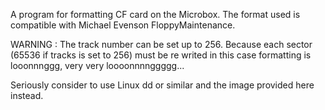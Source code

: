 A program for formatting CF card on the Microbox.
The format used is compatible with Michael Evenson FloppyMaintenance.

WARNING : The track number can be set up to 256. Because each sector (65536 if tracks is set to 256) must be re writed in this case formatting is looonnnggg, very very loooonnnnggggg...

Seriously consider to use Linux dd or similar and the image provided here instead.
